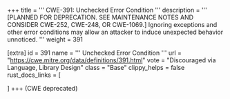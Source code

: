 +++
title = '''
CWE-391: Unchecked Error Condition
'''
description	= '''
[PLANNED FOR DEPRECATION. SEE MAINTENANCE NOTES AND CONSIDER CWE-252, CWE-248, OR CWE-1069.] Ignoring exceptions and other error conditions may allow an attacker to induce unexpected behavior unnoticed.
'''
weight = 391

[extra]
id = 391
name = '''
Unchecked Error Condition
'''
url = "https://cwe.mitre.org/data/definitions/391.html"
vote = "Discouraged via Language, Library Design"
class = "Base"
clippy_helps = false
rust_docs_links = [

]
+++
(CWE deprecated)

